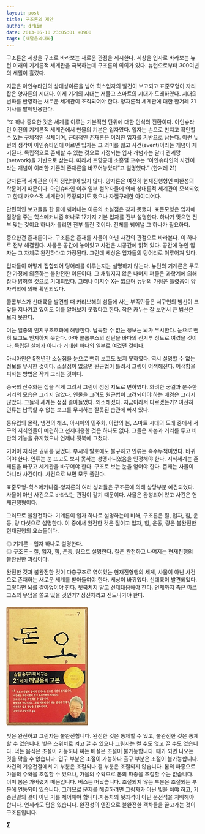 ```yaml
---
layout: post
title: 구조론의 제안
author: drkim
date: 2013-06-10 23:05:01 +0900
tags: [깨달음의대화]
---
```

구조론은 세상을 구조로 바라보는 새로운 관점을 제시한다. 세상을 입자로 바라보는 뉴턴 이래의 기계론적 세계관을 극복하는데 구조론의 의의가 있다. 뉴턴으로부터 300여년의 세월이 흘렀다. 


  


지금은 아인슈타인의 상대성이론을 넘어 힉스입자의 발견이 보고되고 표준모형이 자리잡은 양자론의 시대다. 이제 기계의 시대는 저물고 스마트의 시대가 도래하였다. 시대의 변화를 반영하는 새로운 세계관이 조직되어야 한다. 양자론적 세계관에 대한 한겨레 21 기사를 발췌인용한다.


  


“또 하나 중요한 것은 세계를 이루는 기본적인 단위에 대한 인식의 전환이다. 아인슈타인 이전의 기계론적 세계관에서 만물의 기본은 입자였다. 입자는 손으로 만지고 확인할 수 있는 구체적인 실체이며, 근대적인 존재론은 이러한 입자를 기반으로 삼는다. 이런 뉴턴의 생각이 아인슈타인에 이르면 입자는 그 의미를 잃고 사건(event)이라는 개념이 제기된다. 독립적으로 존재할 수 있는 것으로 가정되는 입자 개념과는 달리 관계망(network)을 기반으로 삼는다. 따라서 포항공대 소흥렬 교수는 “아인슈타인의 사건이라는 개념이 이러한 기존의 존재론을 바꾸어놓았다”고 설명했다.” (한겨레 21)


  


양자론적 세계관은 아직 정립되어 있지 않다. 양자론은 여전히 현재진행형인 미완성의 학문이기 때문이다. 아인슈타인 이후 일부 철학자들에 의해 상대론적 세계관이 모색되었고 한때 카오스적 세계관이 주장되기도 했으나 자질구레한 아이디어다.


  


단편적인 보고들을 한 줄에 꿰어내는 이론의 소실점은 찾지 못했다. 표준모형은 입자에 질량을 주는 힉스메커니즘 하나로 17가지 기본 입자를 전부 설명한다. 하나가 맞으면 전부 맞는 것이요 하나가 틀리면 전부 틀린 것이다. 전체를 꿰어낼 그 하나가 필요하다. 


  


중요한건 존재론이다. 구조론은 존재를 사물이 아닌 사건의 관점으로 바라본다. 이 하나로 전부 해결된다. 사물은 공간에 놓여있고 사건은 시공간에 얽혀 있다. 공간에 놓인 입자는 그 자체로 완전하다고 가정된다. 그런데 세상은 입자들의 덩어리로 이루어져 있다. 


  


입자들이 어떻게 집합되어 덩어리를 이루는지는 설명하지 않는다. 뉴턴의 기계론은 무모한 가정에 의존하는 불완전한 이론이다. 그 채워지지 않은 나머지 퍼즐은 과학계에 의해 장차 밝혀질 것으로 기대되었다. 그러나 미지수 X는 없으며 뉴턴의 가정은 틀렸음이 양자역학에 의해 확인되었다. 


  


콜롬부스가 신대륙을 발견할 때 카리브해의 섬들에 사는 부족민들은 서구인의 범선이 코앞을 지나가고 있어도 이를 알아보지 못했다고 한다. 작은 카누는 잘 보면서 큰 범선은 보지 못한다.


  


이는 일종의 인지부조호화에 해당한다. 납득할 수 없는 정보는 뇌가 무시한다. 눈으로 뻔히 보고도 인지하지 못한다. 아마 콜롬부스의 선단을 바다의 신기루 정도로 여겼을 것이다. 독립된 실체가 아니라 거대한 바다의 일부로 여겼던 것이다. 


  


아시아인은 5천년간 소실점을 눈으로 뻔히 보고도 보지 못하였다. 역시 설명할 수 없는 정보를 무시한 것이다. 소실점이 없으면 원근법이 틀려서 그림이 어색해진다. 어색함을 피하는 방법은 작게 그리는 것이다.


  


중국의 산수화는 집을 작게 그려서 그림이 점점 지도로 변하였다. 화려한 궁궐과 분주한 거리의 모습은 그리지 않았다. 인물을 그려도 원근법이 고려되어야 하는 배경은 그리지 않았다. 그들의 세계는 점점 졸아들었다. 왜소해졌다. 지금이라서 다르겠는가? 여전히 인류는 납득할 수 없는 보고를 무시하는 잘못된 습관에 빠져 있다. 


  


동유럽의 몰락, 냉전의 해소, 아시아의 민주화, 아랍의 봄, 스마트 시대의 도래 중에서 서구의 지식인들이 예견하고 선제대응한 것은 하나도 없다. 그들은 자본과 거리를 두고 비판의 기능을 유지했으나 언제나 뒷북에 그쳤다. 


  


기어이 지식은 권위를 잃었다. 부시의 발호에도 불구하고 인류는 속수무책이었다. 바뀌어야 한다. 인류는 눈 뜨고도 보지 못하는 청맹과니였음을 인정해야 한다. 지식세계는 존재론을 바꾸고 세계관을 바꾸어야 한다. 구조로 보는 눈을 얻어야 한다. 존재는 사물이 아니라 사건이다. 사건으로 보면 모두 풀린다. 


  


표준모형-힉스메커니즘-양자론의 여러 성과들은 구조론에 의해 상당부분 예견되었다. 사물이 아닌 사건으로 바라보는 관점이 같기 때문이다. 사물은 완성되어 있고 사건은 현재진행형이다. 


  


그러므로 불완전하다. 기계론이 입자 하나로 설명하는데 비해, 구조론은 질, 입자, 힘, 운동, 량 다섯으로 설명한다. 이 중에서 완전한 것은 질이고 입자, 힘, 운동, 량은 불완전한 현재진행의 요소들이다. 

   
◎ 기계론 – 입자 하나로 설명한다.   
◎ 구조론 – 질, 입자, 힘, 운동, 량으로 설명한다. 질은 완전하고 나머지는 현재진행의 불완전한 과정이다. 



완전한 것과 불완전한 것이 다층구조로 엮여있는 현재진형행의 세계, 사물이 아닌 사건으로 존재하는 새로운 세계를 받아들여야 한다. 세상이 바뀌었다. 신대륙이 발견되었다. 그렇다면 뇌를 갈아엎어야 한다. 뒷북치지 말고 선제대응해야 한다. 언제까지 죽은 마르크스의 무덤을 쓸고 있을 것인가? 정신차리고 진도나가야 한다. 



 ###


  





  ![](/files/attach/images/198/727/315/55.JPG)


 빛은 완전하고 그림자는 불완전합니다. 완전한 것은 통제할 수 있고, 불완전한 것은 통제할 수 없습니다. 빛은 스위치로 켜고 끌 수 있으나 그림자는 켤 수도 없고 끌 수도 없습니다. 먹는 음식은 조절이 가능하나 싸는 배설은 조절이 불가능합니다. 때가 되면 나오는 것을 막을 수 없습니다. 입구 부분은 조절이 가능하나 출구 부분은 조절이 불가능합니다. 사건의 기승전결에서 기 부분은 조절되나 결 부분은 조절되지 않습니다. 봄의 파종으로 가을의 수확을 조절할 수 있으나, 가을의 수확으로 봄의 파종을 조절할 수는 없습니다. 이미 봄은 가버렸기 때문입니다. 버스는 떠났습니다. 조절되지 않는 부분은 조절되는 부분에 연동되어 있습니다. 그러므로 문제를 해결하려면 그림자가 아닌 빛을 쳐야 하고, 기승전결의 결이 아닌 기를 제어해야 합니다.자동차의 뒷좌석이 아닌 운전석을 지배해야 합니다. 언제라도 답은 있습니다. 완전성의 엔진으로 불완전한 객차들을 끌고가는 것이 구조론입니다. 



**∑**